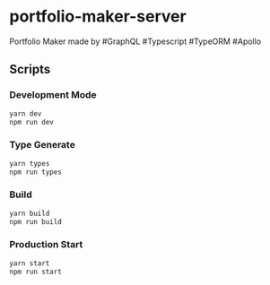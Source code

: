 # portfolio-maker-server
Portfolio Maker made by #GraphQL #Typescript #TypeORM #Apollo

## Scripts

### Development Mode
```js
yarn dev
npm run dev
```

### Type Generate
```js
yarn types
npm run types
```

### Build
```js
yarn build
npm run build
```

### Production Start
```js
yarn start
npm run start
```
